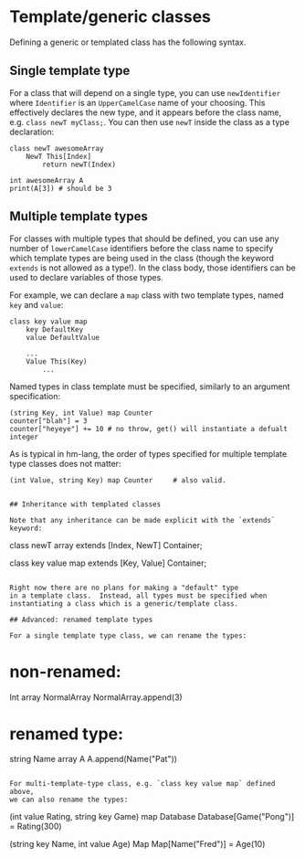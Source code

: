 # Template/generic classes

Defining a generic or templated class has the following syntax.

## Single template type

For a class that will depend on a single type, you can use 
`newIdentifier` where `Identifier` is an `UpperCamelCase`
name of your choosing.  This effectively declares the new
type, and it appears before the class name, e.g. `class newT myClass;`.
You can then use `newT` inside the class as a type declaration:

```
class newT awesomeArray
    NewT This[Index]
        return newT(Index)

int awesomeArray A
print(A[3]) # should be 3
```

## Multiple template types

For classes with multiple types that should be defined, you can
use any number of `lowerCamelCase` identifiers before the class name
to specify which template types are being used in the class (though
the keyword `extends` is not allowed as a type!).  In the class body,
those identifiers can be used to declare variables of those types.

For example, we can declare a `map` class with two template types,
named `key` and `value`:

```
class key value map
    key DefaultKey
    value DefaultValue
    
    ...
    Value This(Key)
        ...
```

Named types in class template must be specified, similarly to an
argument specification:

```
(string Key, int Value) map Counter
counter["blah"] = 3
counter["heyeye"] += 10 # no throw, get() will instantiate a defualt integer
```

As is typical in hm-lang, the order of types specified for multiple template
type classes does not matter:

```
(int Value, string Key) map Counter     # also valid.
```
```

## Inheritance with templated classes

Note that any inheritance can be made explicit with the `extends` keyword:

```
class newT array extends [Index, NewT] Container;

class key value map extends [Key, Value] Container;
```

Right now there are no plans for making a "default" type
in a template class.  Instead, all types must be specified when
instantiating a class which is a generic/template class.

## Advanced: renamed template types

For a single template type class, we can rename the types:

```
# non-renamed:
Int array NormalArray
NormalArray.append(3)

# renamed type:
string Name array A
A.append(Name("Pat"))
```

For multi-template-type class, e.g. `class key value map` defined above,
we can also rename the types:

```
(int value Rating, string key Game) map Database
Database[Game("Pong")] = Rating(300)

(string key Name, int value Age) Map
Map[Name("Fred")] = Age(10)

